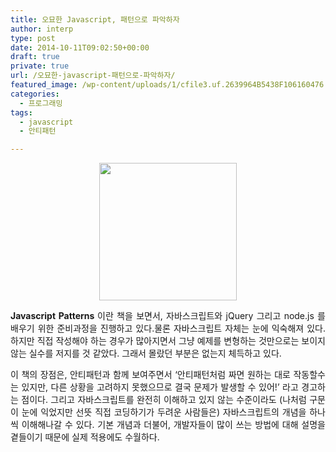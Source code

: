 ```yaml
---
title: 오묘한 Javascript, 패턴으로 파악하자
author: interp
type: post
date: 2014-10-11T09:02:50+00:00
draft: true
private: true
url: /오묘한-javascript-패턴으로-파악하자/
featured_image: /wp-content/uploads/1/cfile3.uf.2639964B5438F106160476.jpg
categories:
  - 프로그래밍
tags:
  - javascript
  - 안티패턴

---
```

<p style="clear: none; float: none; text-align: center;">
  <img src="http://interp.iwinv.net/wp-content/uploads/1/cfile3.uf.2639964B5438F106160476.jpg" class="aligncenter" width="220" height="220" filename="js_logo.jpg" filemime="image/jpeg" style="width: 220px; height: 220px;" />
</p>

<p style="text-align: justify;">
  <b>Javascript Patterns&nbsp;</b>이란 책을 보면서, 자바스크립트와 jQuery 그리고 node.js 를 배우기 위한 준비과정을 진행하고 있다.물론&nbsp;자바스크립트 자체는 눈에 익숙해져 있다. 하지만 직접 작성해야 하는 경우가 많아지면서 그냥 예제를 변형하는 것만으로는 보이지 않는 실수를 저지를 것 같았다. 그래서 몰랐던 부분은 없는지 체득하고 있다.
</p>

<p style="text-align: justify;">
  이 책의 장점은, 안티패턴과 함께 보여주면서 &#8216;안티패턴처럼 짜면 원하는 대로 작동할수는 있지만, 다른 상황을 고려하지 못했으므로 결국 문제가 발생할 수 있어!&#8217; 라고 경고하는 점이다. 그리고 자바스크립트를 완전히 이해하고 있지 않는 수준이라도 (나처럼 구문이 눈에 익었지만 선뜻 직접 코딩하기가 두려운 사람들은) 자바스크립트의 개념을 하나씩 이해해나갈 수 있다. 기본 개념과 더불어, 개발자들이 많이 쓰는 방법에 대해 설명을 곁들이기 때문에 실제 적용에도 수월하다.
</p>